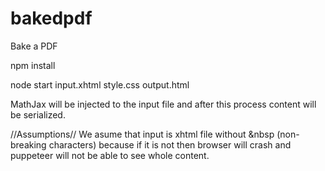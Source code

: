 # bakedpdf
Bake a PDF

npm install

node start input.xhtml style.css output.html

MathJax will be injected to the input file and after this process content will be serialized.

//Assumptions//
We asume that input is xhtml file without &nbsp (non-breaking characters) because if it is not then browser will crash and puppeteer will not be able to see whole content.
